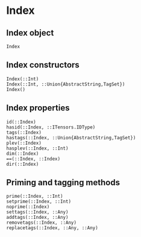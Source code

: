 # Index

## Index object

```@docs
Index
```

## Index constructors

```@docs
Index(::Int)
Index(::Int, ::Union{AbstractString,TagSet})
Index()
```

## Index properties

```@docs
id(::Index)
hasid(::Index, ::ITensors.IDType)
tags(::Index)
hastags(::Index, ::Union{AbstractString,TagSet})
plev(::Index)
hasplev(::Index, ::Int)
dim(::Index)
==(::Index, ::Index)
dir(::Index)
```

## Priming and tagging methods

```@docs
prime(::Index, ::Int)
setprime(::Index, ::Int)
noprime(::Index)
settags(::Index, ::Any)
addtags(::Index, ::Any)
removetags(::Index, ::Any)
replacetags(::Index, ::Any, ::Any)
```

